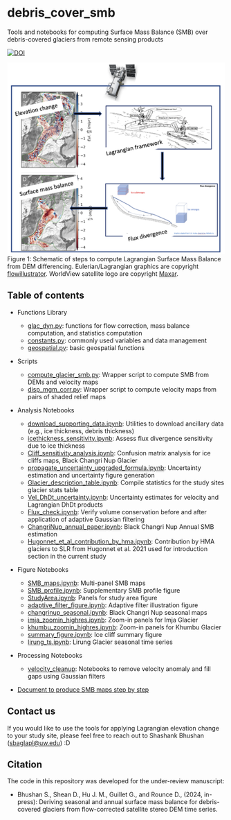 # debris_cover_smb
Tools and notebooks for computing Surface Mass Balance (SMB) over debris-covered glaciers from remote sensing products


[![DOI](https://zenodo.org/badge/DOI/10.5281/zenodo.11510265.svg)](https://doi.org/10.5281/zenodo.11510265)

![Overview_fig](figure/DEMs2SMB.png)
Figure 1: Schematic of steps to compute Lagrangian Surface Mass Balance from DEM differencing. Eulerian/Lagrangian graphics are copyright [flowillustrator](www.flowillustrator.com). WorldView satellite logo are copyright [Maxar](https://www.maxar.com/).

## Table of contents
* Functions Library
  * [glac_dyn.py](/debris_cover_smb/glac_dyn.py): functions for flow correction, mass balance computation, and statistics computation
  * [constants.py](/debris_cover_smb/constants.py): commonly used variables and data management
  * [geospatial.py](/debris_cover_smb/geospatial.py): basic geospatial functions
* Scripts
  * [compute_glacier_smb.py](/scripts/compute_glacier_smb.py): Wrapper script to compute SMB from DEMs and velocity maps
  * [disp_mgm_corr.py](/scripts/disp_mgm_corr.py): Wrapper script to compute velocity maps from pairs of shaded relief maps

* Analysis Notebooks
  * [download_supporting_data.ipynb](/notebooks/analysis/download_supporting_data.ipynb): Utilities to download ancillary data (e.g., ice thickness, debris thickness) 
  * [icethickness_sensitivity.ipynb](/notebooks/analysis/icethickness_sensitivity.ipynb): Assess flux divergence sensitivity due to ice thickness
  * [Cliff_sensitivity_analysis.ipynb](/notebooks/analysis/Cliff_sensitivity_analysis.ipynb): Confusion matrix analysis for ice cliffs maps, Black Changri Nup Glacier
  * [propagate_uncertainty_upgraded_formula.ipynb](/notebooks/analysis/propagate_uncertainty_upgraded_formula.ipynb): Uncertainty estimation and uncertainty figure generation
  * [Glacier_description_table.ipynb](/notebooks/analysis/Glacier_description_table.ipynb): Compile statistics for the study sites glacier stats table
  * [Vel_DhDt_uncertainty.ipynb](/notebooks/analysis/Vel_DhDt_uncertainty.ipynb): Uncertainty estimates for velocity and Lagrangian DhDt products
  * [Flux_check.ipynb](/notebooks/analysis/Flux_check.ipynb): Verify volume conservation before and after application of adaptive Gaussian filtering
  * [ChangriNup_annual_paper.ipynb](/notebooks/analysis/ChangriNup_annual_paper.ipynb): Black Changri Nup Annual SMB estimation
  * [Hugonnet_et_al_contribution_by_hma.ipynb](/notebooks/analysis/Hugonnet_et_al_contribution_by_hma.ipynb): Contribution by HMA glaciers to SLR from Hugonnet et al. 2021 used for introduction section in the current study
* Figure Notebooks
  * [SMB_maps.ipynb](/notebooks/figures/SMB_maps.ipynb): Multi-panel SMB maps
  * [SMB_profile.ipynb](/notebooks/figures/SMB_profile.ipynb): Supplementary SMB profile figure
  * [StudyArea.ipynb](/notebooks/figures/StudyArea.ipynb): Panels for study area figure
  * [adaptive_filter_figure.ipynb](/notebooks/figures/adaptive_filter_figure.ipynb): Adaptive filter illustration figure
  * [changrinup_seasonal.ipynb](notebooks/figures/changrinup_seasonal.ipynb): Black Changri Nup seasonal maps
  * [imja_zoomin_highres.ipynb](/notebooks/figures/imja_zoomin_highres.ipynb): Zoom-in panels for Imja Glacier
  * [khumbu_zoomin_highres.ipynb](/notebooks/figures/khumbu_zoomin_highres.ipynb): Zoom-in panels for Khumbu Glacier
  * [summary_figure.ipynb](/notebooks/figures/summary_figure.ipynb): Ice cliff summary figure
  * [lirung_ts.ipynb](/notebooks/figures/lirung_ts.ipynb): Lirung Glacier seasonal time series
* Processing Notebooks
  * [velocity_cleanup](https://github.com/uw-cryo/debris_cover_smb/tree/main/notebooks/processing/velocity_cleanup): Notebooks to remove velocity anomaly and fill gaps using Gaussian filters

  
* [Document to produce SMB maps step by step](/Reproduce_workflow.md)

## Contact us
If you would like to use the tools for applying Lagrangian elevation change to your study site, please feel free to reach out to Shashank Bhushan (sbaglapl@uw.edu) :D 

## Citation
The code in this repository was developed for the under-review manuscript: 
* Bhushan S., Shean D., Hu J. M., Guillet G., and Rounce D., (2024, in-press): Deriving seasonal and annual surface mass balance for debris-covered glaciers from flow-corrected satellite stereo DEM time series. 

